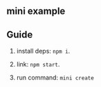 ## mini example

## Guide

  1. install deps: `npm i`.
  
  2. link: `npm start`.
  
  3. run command: `mini create`

